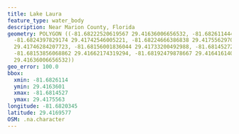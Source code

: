 ```yaml
---
title: Lake Laura
feature_type: water_body
description: Near Marion County, Florida
geometry: POLYGON ((-81.68222520619567 29.41636006656532, -81.68261144429371 29.41675258125483,
  -81.6824397829174 29.41742546005221, -81.68224666386838 29.41755629707845, -81.68188188344214
  29.41746284207723, -81.68156001836044 29.41733200492988, -81.68145272999958 29.41695818358259,
  -81.68153856068862 29.41662174319294, -81.68192479878667 29.41641614018523, -81.68222520619567
  29.41636006656532))
geo_error: 100.0
bbox:
  xmin: -81.6826114
  ymin: 29.4163601
  xmax: -81.6814527
  ymax: 29.4175563
longitude: -81.6820345
latitude: 29.4169577
OSM: .na.character
---
```

